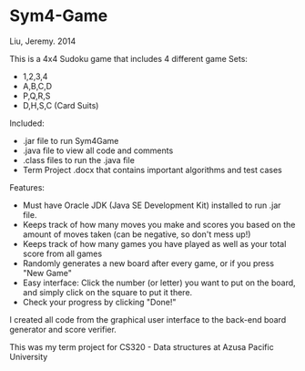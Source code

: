 Sym4-Game
=========

Liu, Jeremy. 2014

This is a 4x4 Sudoku game that includes 4 different game Sets:
- 1,2,3,4
- A,B,C,D
- P,Q,R,S
- D,H,S,C (Card Suits)

Included:
- .jar file to run Sym4Game
- .java file to view all code and comments
- .class files to run the .java file
- Term Project .docx that contains important algorithms and test cases

Features:
- Must have Oracle JDK (Java SE Development Kit) installed to run .jar file.
- Keeps track of how many moves you make and scores you based on the amount of moves taken (can be negative, so don't mess up!)
- Keeps track of how many games you have played as well as your total score from all games
- Randomly generates a new board after every game, or if you press "New Game"
- Easy interface: Click the number (or letter) you want to put on the board, and simply click on the square to put it there.
- Check your progress by clicking "Done!"

I created all code from the graphical user interface to the back-end board generator and score verifier.

This was my term project for CS320 - Data structures at Azusa Pacific University
